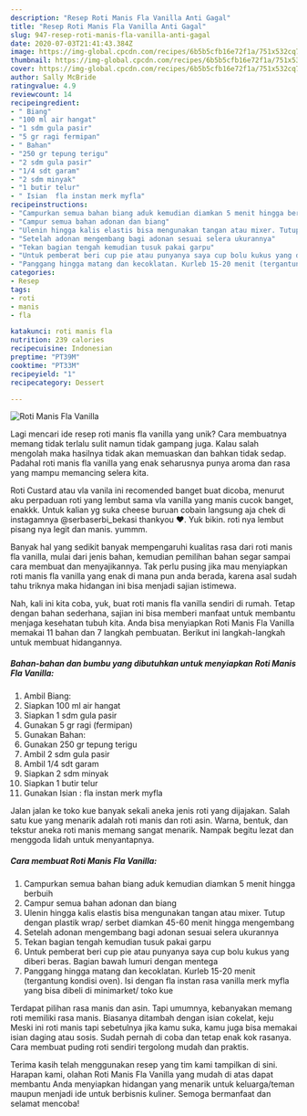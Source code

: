 ```yaml
---
description: "Resep Roti Manis Fla Vanilla Anti Gagal"
title: "Resep Roti Manis Fla Vanilla Anti Gagal"
slug: 947-resep-roti-manis-fla-vanilla-anti-gagal
date: 2020-07-03T21:41:43.384Z
image: https://img-global.cpcdn.com/recipes/6b5b5cfb16e72f1a/751x532cq70/roti-manis-fla-vanilla-foto-resep-utama.jpg
thumbnail: https://img-global.cpcdn.com/recipes/6b5b5cfb16e72f1a/751x532cq70/roti-manis-fla-vanilla-foto-resep-utama.jpg
cover: https://img-global.cpcdn.com/recipes/6b5b5cfb16e72f1a/751x532cq70/roti-manis-fla-vanilla-foto-resep-utama.jpg
author: Sally McBride
ratingvalue: 4.9
reviewcount: 14
recipeingredient:
- " Biang"
- "100 ml air hangat"
- "1 sdm gula pasir"
- "5 gr ragi fermipan"
- " Bahan"
- "250 gr tepung terigu"
- "2 sdm gula pasir"
- "1/4 sdt garam"
- "2 sdm minyak"
- "1 butir telur"
- " Isian  fla instan merk myfla"
recipeinstructions:
- "Campurkan semua bahan biang aduk kemudian diamkan 5 menit hingga berbuih"
- "Campur semua bahan adonan dan biang"
- "Ulenin hingga kalis elastis bisa mengunakan tangan atau mixer. Tutup dengan plastik wrap/ serbet diamkan 45-60 menit hingga mengembang"
- "Setelah adonan mengembang bagi adonan sesuai selera ukurannya"
- "Tekan bagian tengah kemudian tusuk pakai garpu"
- "Untuk pemberat beri cup pie atau punyanya saya cup bolu kukus yang diberi beras. Bagian bawah lumuri dengan mentega"
- "Panggang hingga matang dan kecoklatan. Kurleb 15-20 menit (tergantung kondisi oven). Isi dengan fla instan rasa vanilla merk myfla yang bisa dibeli di minimarket/ toko kue"
categories:
- Resep
tags:
- roti
- manis
- fla

katakunci: roti manis fla 
nutrition: 239 calories
recipecuisine: Indonesian
preptime: "PT39M"
cooktime: "PT33M"
recipeyield: "1"
recipecategory: Dessert

---
```



![Roti Manis Fla Vanilla](https://img-global.cpcdn.com/recipes/6b5b5cfb16e72f1a/751x532cq70/roti-manis-fla-vanilla-foto-resep-utama.jpg)

Lagi mencari ide resep roti manis fla vanilla yang unik? Cara membuatnya memang tidak terlalu sulit namun tidak gampang juga. Kalau salah mengolah maka hasilnya tidak akan memuaskan dan bahkan tidak sedap. Padahal roti manis fla vanilla yang enak seharusnya punya aroma dan rasa yang mampu memancing selera kita.

Roti Custard atau vla vanila ini recomended banget buat dicoba, menurut aku perpaduan roti yang lembut sama vla vanilla yang manis cucok banget, enakkk. Untuk kalian yg suka cheese buruan cobain langsung aja chek di instagamnya @serbaserbi_bekasi thankyou ❤. Yuk bikin. roti nya lembut pisang nya legit dan manis. yummm.

Banyak hal yang sedikit banyak mempengaruhi kualitas rasa dari roti manis fla vanilla, mulai dari jenis bahan, kemudian pemilihan bahan segar sampai cara membuat dan menyajikannya. Tak perlu pusing jika mau menyiapkan roti manis fla vanilla yang enak di mana pun anda berada, karena asal sudah tahu triknya maka hidangan ini bisa menjadi sajian istimewa.


Nah, kali ini kita coba, yuk, buat roti manis fla vanilla sendiri di rumah. Tetap dengan bahan sederhana, sajian ini bisa memberi manfaat untuk membantu menjaga kesehatan tubuh kita. Anda bisa menyiapkan Roti Manis Fla Vanilla memakai 11 bahan dan 7 langkah pembuatan. Berikut ini langkah-langkah untuk membuat hidangannya.

<!--inarticleads1-->

##### Bahan-bahan dan bumbu yang dibutuhkan untuk menyiapkan Roti Manis Fla Vanilla:

1. Ambil  Biang:
1. Siapkan 100 ml air hangat
1. Siapkan 1 sdm gula pasir
1. Gunakan 5 gr ragi (fermipan)
1. Gunakan  Bahan:
1. Gunakan 250 gr tepung terigu
1. Ambil 2 sdm gula pasir
1. Ambil 1/4 sdt garam
1. Siapkan 2 sdm minyak
1. Siapkan 1 butir telur
1. Gunakan  Isian : fla instan merk myfla


Jalan jalan ke toko kue banyak sekali aneka jenis roti yang dijajakan. Salah satu kue yang menarik adalah roti manis dan roti asin. Warna, bentuk, dan tekstur aneka roti manis memang sangat menarik. Nampak begitu lezat dan menggoda lidah untuk menyantapnya. 

<!--inarticleads2-->

##### Cara membuat Roti Manis Fla Vanilla:

1. Campurkan semua bahan biang aduk kemudian diamkan 5 menit hingga berbuih
1. Campur semua bahan adonan dan biang
1. Ulenin hingga kalis elastis bisa mengunakan tangan atau mixer. Tutup dengan plastik wrap/ serbet diamkan 45-60 menit hingga mengembang
1. Setelah adonan mengembang bagi adonan sesuai selera ukurannya
1. Tekan bagian tengah kemudian tusuk pakai garpu
1. Untuk pemberat beri cup pie atau punyanya saya cup bolu kukus yang diberi beras. Bagian bawah lumuri dengan mentega
1. Panggang hingga matang dan kecoklatan. Kurleb 15-20 menit (tergantung kondisi oven). Isi dengan fla instan rasa vanilla merk myfla yang bisa dibeli di minimarket/ toko kue


Terdapat pilihan rasa manis dan asin. Tapi umumnya, kebanyakan memang roti memiliki rasa manis. Biasanya ditambah dengan isian cokelat, keju Meski ini roti manis tapi sebetulnya jika kamu suka, kamu juga bisa memakai isian daging atau sosis. Sudah pernah di coba dan tetap enak kok rasanya. Cara membuat puding roti sendiri tergolong mudah dan praktis. 

Terima kasih telah menggunakan resep yang tim kami tampilkan di sini. Harapan kami, olahan Roti Manis Fla Vanilla yang mudah di atas dapat membantu Anda menyiapkan hidangan yang menarik untuk keluarga/teman maupun menjadi ide untuk berbisnis kuliner. Semoga bermanfaat dan selamat mencoba!
